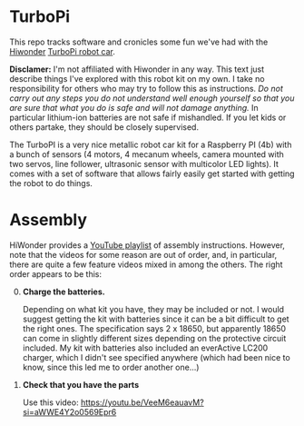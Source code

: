 # TurboPi

This repo tracks software and cronicles some fun we've had with the [Hiwonder](https://www.hiwonder.com/) [TurboPi robot car](https://www.hiwonder.com/collections/raspberrypi-bionic-robot/products/turbopi).

**Disclamer:** I'm not affiliated with Hiwonder in any way. This text just describe things I've explored with this robot kit on my own. I take no responsibility for others who may try to follow this as instructions. *Do not carry out any steps you do not understand well enough yourself so that you are sure that what you do is safe and will not damage anything.* In particular lithium-ion batteries are not safe if mishandled. If you let kids or others partake, they should be closely supervised.

The TurboPI is a very nice metallic robot car kit for a Raspberry PI (4b) with a bunch of sensors (4 motors, 4 mecanum wheels, camera mounted with two servos, line follower, ultrasonic sensor with multicolor LED lights). It comes with a set of software that allows fairly easily get started with getting the robot to do things.

# Assembly

HiWonder provides a [YouTube playlist](https://www.youtube.com/playlist?list=PLFbzd0m6AcmLzo53o2Tsa20BS350rWGMj) of assembly instructions. 
However, note that the videos for some reason are out of order, and, in particular, there are quite a few feature videos mixed in among the others.
The right order appears to be this:

0. **Charge the batteries.**
   
   Depending on what kit you have, they may be included or not.
   I would suggest getting the kit with batteries since it can be a bit difficult to get the right ones.
   The specification says 2 x 18650, but apparently 18650 can come in slightly different sizes depending on the protective circuit included.
   My kit with batteries also included an everActive LC200 charger, which I didn't see specified anywhere (which had been nice to know, since this led me to order another one...)

1. **Check that you have the parts**

   Use this video: https://youtu.be/VeeM6eauavM?si=aWWE4Y2o0569Epr6
